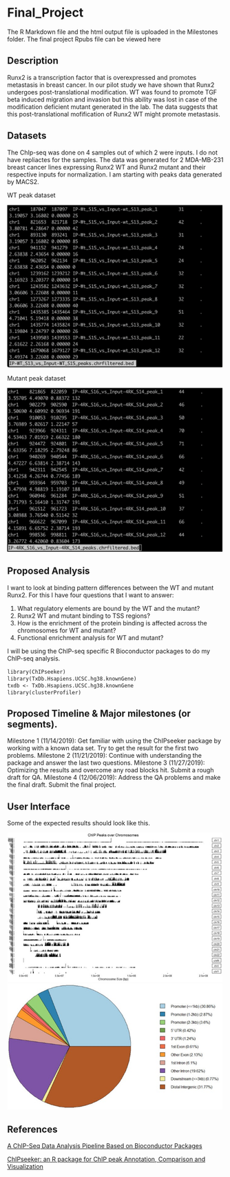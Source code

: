 # Final_Project
The R Markdown file and the html output file is uploaded in the Milestones folder. The final project Rpubs file can be viewed here 

## Description
Runx2 is a transcription factor that is overexpressed and promotes metastasis in breast cancer. In our pilot study we have shown that Runx2 undergoes post-translational modification. WT was found to promote TGF beta induced migration and invasion but this ability was lost in case of the modification deficient mutant generated in the lab. The data suggests that this post-translational mofification of Runx2 WT might promote metastasis. 

## Datasets
The ChIp-seq was done on 4 samples out of which 2 were inputs. I do not have repliactes for the samples. The data was generated for 2 MDA-MB-231 breast cancer lines expressing Runx2 WT and Runx2 mutant and their respective inputs for normalization. I am starting with peaks data generated by MACS2.

WT peak dataset

<img src="https://github.com/psehgal0504/Final_Project/blob/master/Images/WT_dataset.png" width="500">

Mutant peak dataset

<img src="https://github.com/psehgal0504/Final_Project/blob/master/Images/Mutant_dataset.png" width="500">

## Proposed Analysis
I want to look at binding pattern differences between the WT and mutant Runx2.
For this I have four questions that I want to answer:
1. What regulatory elements are bound by the WT and the mutant?
2. Runx2 WT and mutant binding to TSS regions?
3. How is the enrichment of the protein binding is affected across the chromosomes for WT and mutant?
4. Functional enrichment analysis for WT and mutant?

I will be using the ChIP-seq specific R Bioconductor packages to do my ChIP-seq analysis. 
```{r}
library(ChIPseeker)
library(TxDb.Hsapiens.UCSC.hg38.knownGene)
txdb <- TxDb.Hsapiens.UCSC.hg38.knownGene
library(clusterProfiler)
```

## Proposed Timeline & Major milestones (or segments).
Milestone 1 (11/14/2019): Get familiar with using the ChIPseeker package by working with a known data set. Try to get the result for the first two problems.
Milestone 2 (11/21/2019): Continue with understanding the package and answer the last two questions.
Milestone 3 (11/27/2019): Optimizing the results and overcome any road blocks hit. Submit a rough draft for QA. 
Milestone 4 (12/06/2019): Address the QA problems and make the final draft. Submit the final project.

## User Interface
Some of the expected results should look like this.

<img src="https://github.com/psehgal0504/Final_Project/blob/master/Images/Annotate_peaks.jpg" width="500">

<img src="https://github.com/psehgal0504/Final_Project/blob/master/Images/Regualtory_region_pie_chart.jpg" width="500">

## References
[A ChIP-Seq Data Analysis Pipeline Based on Bioconductor Packages](https://www.ncbi.nlm.nih.gov/pmc/articles/PMC5389943/)

[ChIPseeker: an R package for ChIP peak Annotation, Comparison and Visualization](https://www.bioconductor.org/packages/release/bioc/vignettes/ChIPseeker/inst/doc/ChIPseeker.html)
